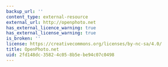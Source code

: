 ```yaml
---
backup_url: ''
content_type: external-resource
external_url: http://openphoto.net
has_external_licence_warning: true
has_external_license_warning: true
is_broken: ''
license: https://creativecommons.org/licenses/by-nc-sa/4.0/
title: OpenPhoto.net
uid: 2fd148dc-3582-4c05-8b5e-be94c07c0498
---
```

